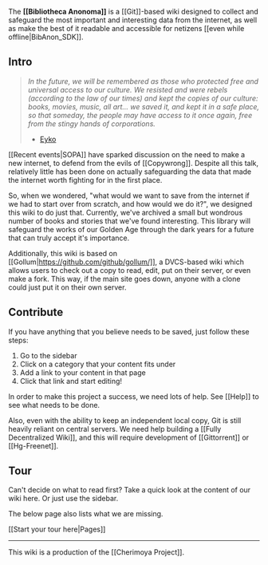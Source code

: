 The **[[Bibliotheca Anonoma]]** is a [[Git]]-based wiki designed to collect and safeguard the most important and interesting data from the internet, as well as make the best of it readable and accessible for netizens [[even while offline|BibAnon_SDK]].

## Intro

> *In the future, we will be remembered as those who protected free and universal access to our culture. We resisted and were rebels (according to the law of our times) and kept the copies of our culture: books, movies, music, all art… we saved it, and kept it in a safe place, so that someday, the people may have access to it once again, free from the stingy hands of corporations.*
>  
> - [Eyko](http://www.reddit.com/r/darknetplan/comments/oo217/with_megaupload_shut_down_we_need_to_take_action/c3ip9a2)

[[Recent events|SOPA]] have sparked discussion on the need to make a new internet, to defend from the evils of [[Copywrong]]. Despite all this talk, relatively little has been done on actually safeguarding the data that made the internet worth fighting for in the first place.

So, when we wondered, "what would we want to save from the internet if we had to start over from scratch, and how would we do it?", we designed this wiki to do just that. Currently, we've archived a small but wondrous number of books and stories that we've found interesting. This library will safeguard the works of our Golden Age through the dark years for a future that can truly accept it's importance.

Additionally, this wiki is based on [[Gollum|https://github.com/github/gollum/]], a DVCS-based wiki which allows users to check out a copy to read, edit, put on their server, or even make a fork. This way, if the main site goes down, anyone with a clone could just put it on their own server.

## Contribute

If you have anything that you believe needs to be saved, just follow these steps: 

1. Go to the sidebar 
1. Click on a category that your content fits under
1. Add a link to your content in that page
1. Click that link and start editing!

In order to make this project a success, we need lots of help. See [[Help]] to see what needs to be done.

Also, even with the ability to keep an independent local copy, Git is still heavily reliant on central servers. We need help building a [[Fully Decentralized Wiki]], and this will require development of [[Gittorrent]] or [[Hg-Freenet]].

## Tour

Can't decide on what to read first? Take a quick look at the content of our wiki here. Or just use the sidebar.

The below page also lists what we are missing.

[[Start your tour here|Pages]]

---

This wiki is a production of the [[Cherimoya Project]].
